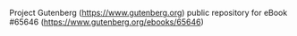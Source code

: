 Project Gutenberg (https://www.gutenberg.org) public repository for
eBook #65646 (https://www.gutenberg.org/ebooks/65646)
